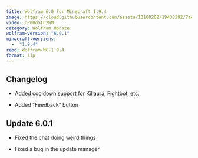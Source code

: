 ```yaml
---
title: Wolfram 6.0 for Minecraft 1.9.4
image: https://cloud.githubusercontent.com/assets/10100202/19438292/7ae95a8c-9479-11e6-9937-0b8827a748db.jpg
video: oP0UdSfC2WM
category: Wolfram Update
wolfram-version: "6.0.1"
minecraft-versions:
  -  "1.9.4"
repo: Wolfram-MC-1.9.4
format: zip
---
```

## Changelog

- Added cooldown support for Killaura, Fightbot, etc.

- Added "Feedback" button

<!--read more-->

## Update 6.0.1

- Fixed the chat doing weird things

- Fixed a bug in the update manager
